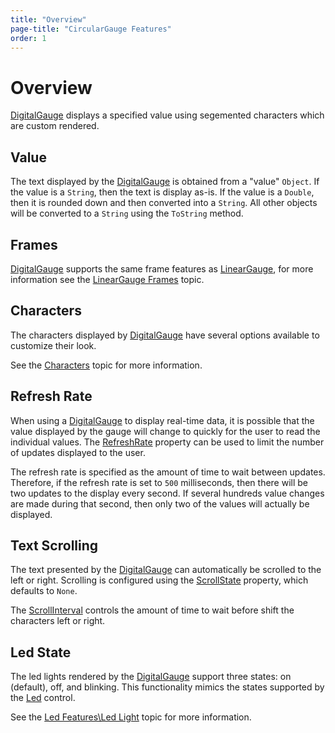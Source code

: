```yaml
---
title: "Overview"
page-title: "CircularGauge Features"
order: 1
---
```

# Overview

[DigitalGauge](xref:ActiproSoftware.Windows.Controls.Gauge.DigitalGauge) displays a specified value using segemented characters which are custom rendered.

## Value

The text displayed by the [DigitalGauge](xref:ActiproSoftware.Windows.Controls.Gauge.DigitalGauge) is obtained from a "value" `Object`. If the value is a `String`, then the text is display as-is. If the value is a `Double`, then it is rounded down and then converted into a `String`. All other objects will be converted to a `String` using the `ToString` method.

## Frames

[DigitalGauge](xref:ActiproSoftware.Windows.Controls.Gauge.DigitalGauge) supports the same frame features as [LinearGauge](xref:ActiproSoftware.Windows.Controls.Gauge.LinearGauge), for more information see the [LinearGauge Frames](../linear-gauge-features/frames.md) topic.

## Characters

The characters displayed by [DigitalGauge](xref:ActiproSoftware.Windows.Controls.Gauge.DigitalGauge) have several options available to customize their look.

See the [Characters](characters.md) topic for more information.

## Refresh Rate

When using a [DigitalGauge](xref:ActiproSoftware.Windows.Controls.Gauge.DigitalGauge) to display real-time data, it is possible that the value displayed by the gauge will change to quickly for the user to read the individual values. The [RefreshRate](xref:ActiproSoftware.Windows.Controls.Gauge.DigitalGauge.RefreshRate) property can be used to limit the number of updates displayed to the user.

The refresh rate is specified as the amount of time to wait between updates. Therefore, if the refresh rate is set to `500` milliseconds, then there will be two updates to the display every second. If several hundreds value changes are made during that second, then only two of the values will actually be displayed.

## Text Scrolling

The text presented by the [DigitalGauge](xref:ActiproSoftware.Windows.Controls.Gauge.DigitalGauge) can automatically be scrolled to the left or right. Scrolling is configured using the [ScrollState](xref:ActiproSoftware.Windows.Controls.Gauge.DigitalGauge.ScrollState) property, which defaults to `None`.

The [ScrollInterval](xref:ActiproSoftware.Windows.Controls.Gauge.DigitalGauge.ScrollInterval) controls the amount of time to wait before shift the characters left or right.

## Led State

The led lights rendered by the [DigitalGauge](xref:ActiproSoftware.Windows.Controls.Gauge.DigitalGauge) support three states: on (default), off, and blinking. This functionality mimics the states supported by the [Led](xref:ActiproSoftware.Windows.Controls.Gauge.Led) control.

See the [Led Features\Led Light](../led-features/led-light.md) topic for more information.
